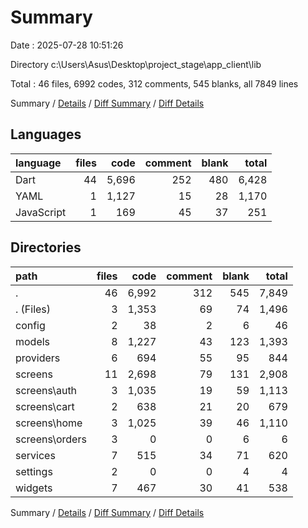 # Summary

Date : 2025-07-28 10:51:26

Directory c:\\Users\\Asus\\Desktop\\project_stage\\app_client\\lib

Total : 46 files,  6992 codes, 312 comments, 545 blanks, all 7849 lines

Summary / [Details](details.md) / [Diff Summary](diff.md) / [Diff Details](diff-details.md)

## Languages
| language | files | code | comment | blank | total |
| :--- | ---: | ---: | ---: | ---: | ---: |
| Dart | 44 | 5,696 | 252 | 480 | 6,428 |
| YAML | 1 | 1,127 | 15 | 28 | 1,170 |
| JavaScript | 1 | 169 | 45 | 37 | 251 |

## Directories
| path | files | code | comment | blank | total |
| :--- | ---: | ---: | ---: | ---: | ---: |
| . | 46 | 6,992 | 312 | 545 | 7,849 |
| . (Files) | 3 | 1,353 | 69 | 74 | 1,496 |
| config | 2 | 38 | 2 | 6 | 46 |
| models | 8 | 1,227 | 43 | 123 | 1,393 |
| providers | 6 | 694 | 55 | 95 | 844 |
| screens | 11 | 2,698 | 79 | 131 | 2,908 |
| screens\\auth | 3 | 1,035 | 19 | 59 | 1,113 |
| screens\\cart | 2 | 638 | 21 | 20 | 679 |
| screens\\home | 3 | 1,025 | 39 | 46 | 1,110 |
| screens\\orders | 3 | 0 | 0 | 6 | 6 |
| services | 7 | 515 | 34 | 71 | 620 |
| settings | 2 | 0 | 0 | 4 | 4 |
| widgets | 7 | 467 | 30 | 41 | 538 |

Summary / [Details](details.md) / [Diff Summary](diff.md) / [Diff Details](diff-details.md)